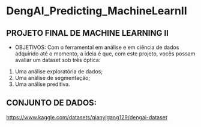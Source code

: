 # DengAI_Predicting_MachineLearnII

## PROJETO FINAL DE MACHINE LEARNING II 
* OBJETIVOS: 
Com o ferramental em análise e em ciência de dados adquirido até o momento, a ideia  é que, com este projeto, vocês possam avaliar um dataset sob três óptica:

1.  Uma análise exploratória de dados; 
2.  Uma análise de segmentação; 
3.  Uma análise preditiva.
   
## CONJUNTO DE DADOS: 
https://www.kaggle.com/datasets/qianyigang129/dengai-dataset


 
